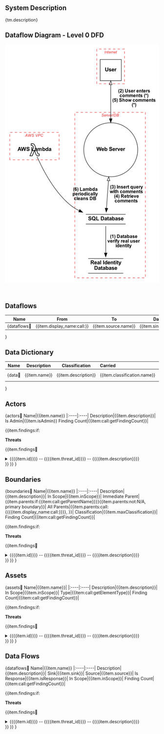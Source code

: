 <link href="docs/Stylesheet.css" rel="stylesheet"></link>

## System Description

{tm.description}

## Dataflow Diagram - Level 0 DFD

![](sample.png)

&nbsp;

## Dataflows

Name|From|To |Data|Protocol|Port
|:----:|:----:|:---:|:----:|:--------:|:----:|
{dataflows:repeat:|{{item.display_name:call:}}|{{item.source.name}}|{{item.sink.name}}|{{item.data}}|{{item.protocol}}|{{item.dstPort}}|
}

## Data Dictionary

Name|Description|Classification|Carried|Processed
|:----:|:--------:|:----:|:----|:----|
{data:repeat:|{{item.name}}|{{item.description}}|{{item.classification.name}}|{{item.carriedBy:repeat:{{{{item.name}}}}<br>}}|{{item.processedBy:repeat:{{{{item.name}}}}<br>}}|
}

## Actors

{actors:repeat:
Name|{{item.name}}
|:----|:----|
Description|{{item.description}}|
Is Admin|{{item.isAdmin}}
Finding Count|{{item:call:getFindingCount}}|

{{item.findings:if:

**Threats**

{{item.findings:repeat:
<details>
  <summary>   {{{{item.id}}}}  --  {{{{item.threat_id}}}}   --   {{{{item.description}}}}</summary>
  <h6> Targeted Element </h6>
  <p> {{{{item.target}}}} </p>
  <h6> Severity </h6>
  <p>{{{{item.severity}}}}</p>
  <h6>Example Instances</h6>
  <p>{{{{item.example}}}}</p>
  <h6>Mitigations</h6>
  <p>{{{{item.mitigations}}}}</p>
  <h6>References</h6>
  <p>{{{{item.references}}}}</p>
  &emsp;
</details>
}}
}}
}

## Boundaries 

{boundaries:repeat:
Name|{{item.name}}
|:----|:----|
Description|{{item.description}}|
In Scope|{{item.inScope}}|
Immediate Parent|{{item.parents:if:{{item:call:getParentName}}}}{{item.parents:not:N/A, primary boundary}}|
All Parents|{{item.parents:call:{{{{item.display_name:call:}}}}, }}|
Classification|{{item.maxClassification}}|
Finding Count|{{item:call:getFindingCount}}|

{{item.findings:if:

**Threats**

{{item.findings:repeat:
<details>
  <summary>   {{{{item.id}}}}  --  {{{{item.threat_id}}}}   --   {{{{item.description}}}}</summary>
  <h6> Targeted Element </h6>
  <p> {{{{item.target}}}} </p>
  <h6> Severity </h6>
  <p>{{{{item.severity}}}}</p>
  <h6>Example Instances</h6>
  <p>{{{{item.example}}}}</p>
  <h6>Mitigations</h6>
  <p>{{{{item.mitigations}}}}</p>
  <h6>References</h6>
  <p>{{{{item.references}}}}</p>
  &emsp;
</details>
}}
}}
}

## Assets 

{assets:repeat:
Name|{{item.name}}|
|:----|:----|
Description|{{item.description}}|
In Scope|{{item.inScope}}|
Type|{{item:call:getElementType}}|
Finding Count|{{item:call:getFindingCount}}|

{{item.findings:if:

**Threats**

{{item.findings:repeat:
<details>
  <summary>   {{{{item.id}}}}  --  {{{{item.threat_id}}}}   --   {{{{item.description}}}}</summary>
  <h6> Targeted Element </h6>
  <p> {{{{item.target}}}} </p>
  <h6> Severity </h6>
  <p>{{{{item.severity}}}}</p>
  <h6>Example Instances</h6>
  <p>{{{{item.example}}}}</p>
  <h6>Mitigations</h6>
  <p>{{{{item.mitigations}}}}</p>
  <h6>References</h6>
  <p>{{{{item.references}}}}</p>
  &nbsp;
</details>
}}
}}
}

## Data Flows 

{dataflows:repeat:
Name|{{item.name}}
|:----|:----|
Description|{{item.description}}|
Sink|{{item.sink}}|
Source|{{item.source}}|
Is Response|{{item.isResponse}}|
In Scope|{{item.inScope}}|
Finding Count|{{item:call:getFindingCount}}|

{{item.findings:if:

**Threats**

{{item.findings:repeat:
<details>
  <summary>   {{{{item.id}}}}  --  {{{{item.threat_id}}}}   --   {{{{item.description}}}}</summary>
  <h6> Targeted Element </h6>
  <p> {{{{item.target}}}} </p>
  <h6> Severity </h6>
  <p>{{{{item.severity}}}}</p>
  <h6>Example Instances</h6>
  <p>{{{{item.example}}}}</p>
  <h6>Mitigations</h6>
  <p>{{{{item.mitigations}}}}</p>
  <h6>References</h6>
  <p>{{{{item.references}}}}</p>
  &emsp;
</details>
}}
}}
}
